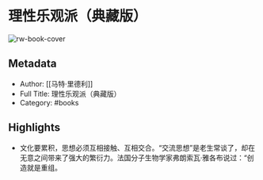 # 理性乐观派（典藏版）

![rw-book-cover](https://cdn.weread.qq.com/weread/cover/58/YueWen_41787113/s_YueWen_41787113.jpg)

## Metadata
- Author: [[马特·里德利]]
- Full Title: 理性乐观派（典藏版）
- Category: #books

## Highlights
- 文化要累积，思想必须互相接触、互相交合。“交流思想”是老生常谈了，却在无意之间带来了强大的繁衍力。法国分子生物学家弗朗索瓦·雅各布说过：“创造就是重组。
